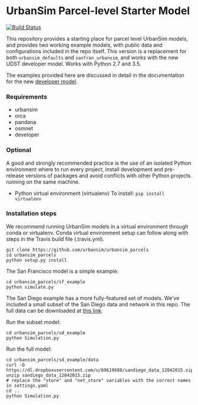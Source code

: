 # UrbanSim Parcel-level Starter Model

[![Build Status](https://travis-ci.com/urbansim/urbansim_parcels.svg?token=GSDNqBio5uUExRqdD5zJ&branch=master)](https://travis-ci.com/urbansim/urbansim_parcels)

This repository provides a starting place for parcel level UrbanSim models, and provides two working example models, with public data and configurations included in the repo itself. This version is a replacement for both `urbansim_defaults` and `sanfran_urbansim`, and works with the new UDST developer model. Works with Python 2.7 and 3.5.

The examples provided here are discussed in detail in the documentation for the new [developer model](https://urbansim.github.io/developer/).

### Requirements
* urbansim
* orca
* pandana
* osmnet
* developer

### Optional
A good and strongly recommended practice is the use of an isolated Python environment where to
run every project, install development and pre-release versions of packages and avoid
conflicts with other Python projects running on the same machine.

* Python virtual environment (virtualenv)
    To install: `pip install virtualenv`

### Installation steps
We recommend running UrbanSim models in a virtual environment through conda or virtualenv. Conda virtual environment setup can follow along with steps in the Travis build file (.travis.yml).

```
git clone https://github.com/urbansim/urbansim_parcels
cd urbansim_parcels
python setup.py install
```

The San Francisco model is a simple example:
```
cd urbansim_parcels/sf_example
python simulate.py
```

The San Diego example has a more fully-featured set of models. We've included a small subset of the San Diego data and network in this repo. The full data can be downloaded at [this link](https://dl.dropboxusercontent.com/u/69619688/sandiego_data_12042015.zip).

Run the subset model:
```
cd urbansim_parcels/sd_example
python Simulation.py
```

Run the full model:
```
cd urbansim_parcels/sd_example/data
curl -O https://dl.dropboxusercontent.com/u/69619688/sandiego_data_12042015.zip
unzip sandiego_data_12042015.zip
# replace the "store" and "net_store" variables with the correct names in settings.yaml
cd ..
python Simulation.py
```
